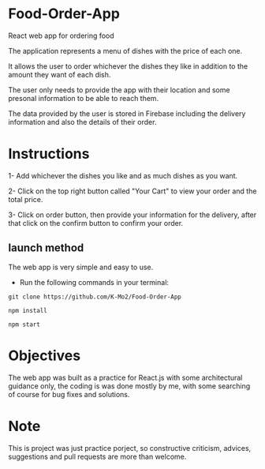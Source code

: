 # Food-Order-App

React web app for ordering food

The application represents a menu of dishes with the price of each one.

It allows the user to order whichever the dishes they like in addition to the amount they want of each dish.

The user only needs to provide the app with their location and some presonal information to be able to reach them.

The data provided by the user is stored in Firebase including the delivery information and also the details of their order.


# Instructions

1- Add whichever the dishes you like and as much dishes as you want.

2- Click on the top right button called "Your Cart" to view your order and the total price.

3- Click on order button, then provide your information for the delivery, after that click on the confirm button to confirm your order.

## launch method

The web app is very simple and easy to use.

- Run the following commands in your terminal:

```
git clone https://github.com/K-Mo2/Food-Order-App

npm install

npm start
```

# Objectives

The web app was built as a practice for React.js with some architectural guidance only, the coding is was done mostly by me, with some searching of course for bug fixes and solutions.

# Note

This is project was just practice porject, so constructive criticism, advices, suggestions
and pull requests are more than welcome.

